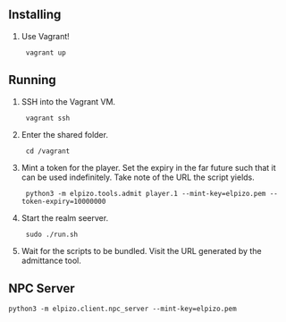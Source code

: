 ## Installing

1. Use Vagrant!

        vagrant up

## Running

1. SSH into the Vagrant VM.

        vagrant ssh

2. Enter the shared folder.

        cd /vagrant

3. Mint a token for the player. Set the expiry in the far future such that it
   can be used indefinitely. Take note of the URL the script yields.

        python3 -m elpizo.tools.admit player.1 --mint-key=elpizo.pem --token-expiry=10000000

4. Start the realm seerver.

        sudo ./run.sh

5. Wait for the scripts to be bundled. Visit the URL generated by the admittance
   tool.

## NPC Server

    python3 -m elpizo.client.npc_server --mint-key=elpizo.pem
